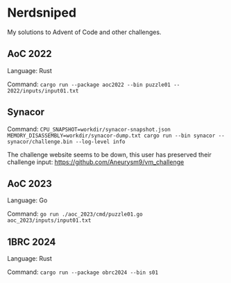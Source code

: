 # Nerdsniped

My solutions to Advent of Code and other challenges.

## AoC 2022

Language: Rust

Command: `cargo run --package aoc2022 --bin puzzle01 -- 2022/inputs/input01.txt`

## Synacor

Command: `CPU_SNAPSHOT=workdir/synacor-snapshot.json MEMORY_DISASSEMBLY=workdir/synacor-dump.txt cargo run --bin synacor -- synacor/challenge.bin --log-level info`

The challenge website seems to be down, this user has preserved their challenge input: https://github.com/Aneurysm9/vm_challenge

## AoC 2023

Language: Go

Command: `go run ./aoc_2023/cmd/puzzle01.go aoc_2023/inputs/input01.txt`

## 1BRC 2024

Language: Rust

Command: `cargo run --package obrc2024 --bin s01`
